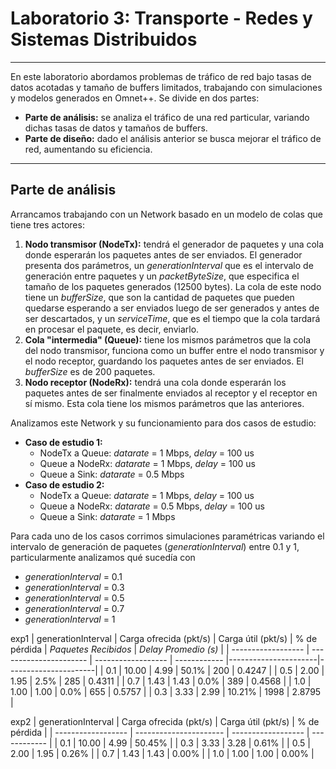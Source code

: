 # Laboratorio 3: Transporte - Redes y Sistemas Distribuidos
---
En este laboratorio abordamos problemas de tráfico de red bajo tasas de datos acotadas y tamaño de buffers limitados, trabajando con simulaciones y modelos generados en Omnet++.
Se divide en dos partes:
+ **Parte de análisis:** se analiza el tráfico de una red particular, variando dichas tasas de datos y tamaños de buffers.
+ **Parte de diseño:** dado el análisis anterior se busca mejorar el tráfico de red, aumentando su eficiencia.
---
## Parte de análisis

Arrancamos trabajando con un Network basado en un modelo de colas que tiene tres actores:
1. **Nodo transmisor (NodeTx):** tendrá el generador de paquetes y una cola donde esperarán los paquetes antes de ser enviados. El generador presenta dos parámetros, un *generationInterval* que es el intervalo de generación entre paquetes y un *packetByteSize*, que especifica el tamaño de los paquetes generados (12500 bytes).
La cola de este nodo tiene un *bufferSize*, que son la cantidad de paquetes que pueden quedarse esperando a ser enviados luego de ser generados y antes de ser descartados, y un *serviceTime*, que es el tiempo que la cola tardará en procesar el paquete, es decir, enviarlo.
2. **Cola "intermedia" (Queue):** tiene los mismos parámetros que la cola del nodo transmisor, funciona como un buffer entre el nodo transmisor y el nodo receptor, guardando los paquetes antes de ser enviados. El *bufferSize* es de 200 paquetes.
3. **Nodo receptor (NodeRx):** tendrá una cola donde esperarán los paquetes antes de ser finalmente enviados al receptor y el receptor en sí mismo. Esta cola tiene los mismos parámetros que las anteriores.

Analizamos este Network y su funcionamiento para dos casos de estudio:
+ **Caso de estudio 1:** 
    - NodeTx a Queue: *datarate* = 1 Mbps, *delay* = 100 us
    - Queue a NodeRx: *datarate* = 1 Mbps, *delay* = 100 us
    - Queue a Sink: *datarate* = 0.5 Mbps
+ **Caso de estudio 2:**
    - NodeTx a Queue: *datarate* = 1 Mbps, *delay* = 100 us
    - Queue a NodeRx: *datarate* = 0.5 Mbps, *delay* = 100 us
    - Queue a Sink: *datarate* = 1 Mbps

Para cada uno de los casos corrimos simulaciones paramétricas variando el intervalo de generación de paquetes (*generationInterval*) entre 0.1 y 1, particularmente analizamos qué sucedía con 
- *generationInterval* = 0.1
- *generationInterval* = 0.3
- *generationInterval* = 0.5
- *generationInterval* = 0.7
- *generationInterval* = 1


exp1
| generationInterval | Carga ofrecida (pkt/s) | Carga útil (pkt/s) | % de pérdida | *Paquetes Recibidos* | *Delay Promedio (s)* |
| ------------------ | ---------------------- | ------------------ | ------------ |----------------------|----------------------|
| 0.1                | 10.00                  | 4.99               | 50.1%        | 200                  | 0.4247               |
| 0.5                | 2.00                   | 1.95               | 2.5%         | 285                  | 0.4311               |
| 0.7                | 1.43                   | 1.43               | 0.0%         | 389                  | 0.4568               |
| 1.0                | 1.00                   | 1.00               | 0.0%         | 655                  | 0.5757               |
| 0.3                | 3.33                   | 2.99               | 10.21%       | 1998                 | 2.8795               |

exp2
| generationInterval | Carga ofrecida (pkt/s) | Carga útil (pkt/s) | % de pérdida |
| ------------------ | ---------------------- | ------------------ | ------------ |
| 0.1                | 10.00                  | 4.99               | 50.45%       |
| 0.3                | 3.33                   | 3.28               | 0.61%        |
| 0.5                | 2.00                   | 1.95               | 0.26%        |
| 0.7                | 1.43                   | 1.43               | 0.00%        |
| 1.0                | 1.00                   | 1.00               | 0.00%        |
